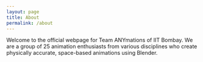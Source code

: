 ```yaml
---
layout: page
title: About
permalink: /about
---
```


Welcome to the official webpage for Team ANYmations of IIT Bombay. We are a group of 25 animation enthusiasts from various disciplines who create physically accurate, space-based animations using Blender. <!--[the documentation]({{ site.github.url }}{% post_url 2016-10-10-getting-started %}).-->
